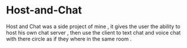 # Host-and-Chat
Host and Chat was a side project of mine , it gives the user the ability to host his own chat server , then use the client to text chat and voice chat with there circle as if they where in the same room .
